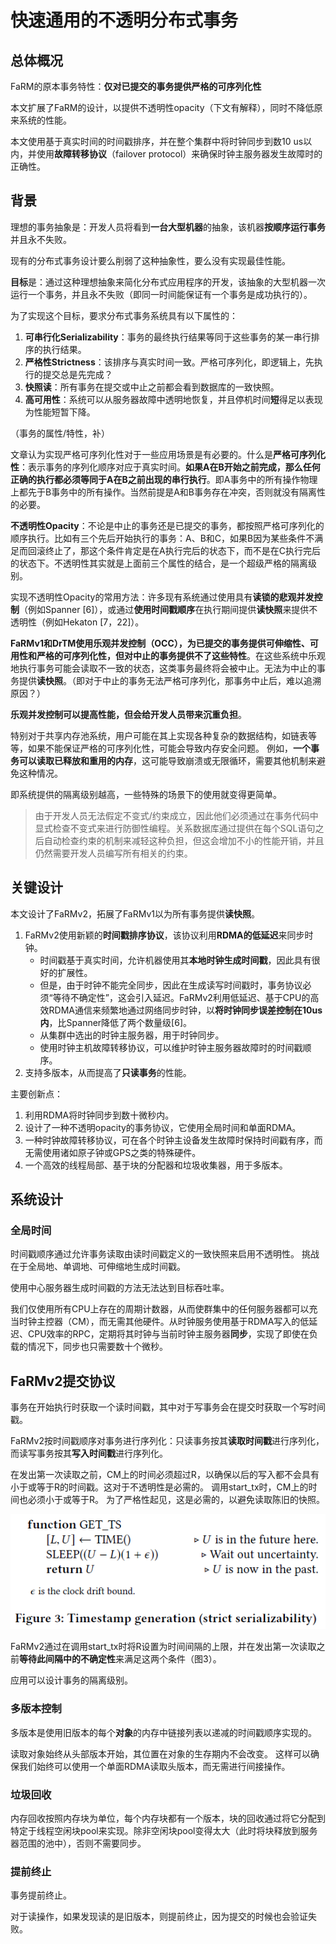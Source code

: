 # 快速通用的不透明分布式事务

## 总体概况

FaRM的原本事务特性：**仅对已提交的事务提供严格的可序列化性**

本文扩展了FaRM的设计，以提供不透明性opacity（下文有解释），同时不降低原来系统的性能。

本文使用基于真实时间的时间戳排序，并在整个集群中将时钟同步到数10 us以内，并使用**故障转移协议**（failover protocol）来确保时钟主服务器发生故障时的正确性。

## 背景

理想的事务抽象是：开发人员将看到**一台大型机器**的抽象，该机器**按顺序运行事务**并且永不失败。

现有的分布式事务设计要么削弱了这种抽象性，要么没有实现最佳性能。

**目标**是：通过这种理想抽象来简化分布式应用程序的开发，该抽象的大型机器一次运行一个事务，并且永不失败（即同一时间能保证有一个事务是成功执行的）。

为了实现这个目标，要求分布式事务系统具有以下属性的：

1. **可串行化Serializability**：事务的最终执行结果等同于这些事务的某一串行排序的执行结果。
2. **严格性Strictness**：该排序与真实时间一致。严格可序列化，即逻辑上，先执行的提交总是先完成？
3. **快照读**：所有事务在提交或中止之前都会看到数据库的一致快照。
4. **高可用性**：系统可以从服务器故障中透明地恢复，并且停机时间**短**得足以表现为性能短暂下降。

（事务的属性/特性，补）

文章认为实现严格可序列化性对于一些应用场景是有必要的。什么是**严格可序列化性**：表示事务的序列化顺序对应于真实时间。**如果A在B开始之前完成，那么任何正确的执行都必须等同于A在B之前出现的串行执行**。即A事务中的所有操作物理上都先于B事务中的所有操作。当然前提是A和B事务存在冲突，否则就没有隔离性的必要。

**不透明性Opacity**：不论是中止的事务还是已提交的事务，都按照严格可序列化的顺序执行。比如有三个先后开始执行的事务：A、B和C，如果B因为某些条件不满足而回滚终止了，那这个条件肯定是在A执行完后的状态下，而不是在C执行完后的状态下。不透明性其实就是上面前三个属性的结合，是一个超级严格的隔离级别。

实现不透明性Opacity的常用方法：许多现有系统通过使用具有**读锁的悲观并发控制**（例如Spanner [6]），或通过**使用时间戳顺序**在执行期间提供**读快照**来提供不透明性（例如Hekaton [7，22]）。

**FaRMv1和DrTM使用乐观并发控制（OCC），为已提交的事务提供可伸缩性、可用性和严格的可序列化性，但对中止的事务提供不了这些特性**。在这些系统中乐观地执行事务可能会读取不一致的状态，这类事务最终将会被中止。无法为中止的事务提供**读快照**。（即对于中止的事务无法严格可序列化，那事务中止后，难以追溯原因？）

**乐观并发控制可以提高性能，但会给开发人员带来沉重负担**。

特别对于共享内存池系统，用户可能在其上实现各种复杂的数据结构，如链表等等，如果不能保证严格的可序列化性，可能会导致内存安全问题。
例如，**一个事务可以读取已释放和重用的内存**，这可能导致崩溃或无限循环，需要其他机制来避免这种情况。

即系统提供的隔离级别越高，一些特殊的场景下的使用就变得更简单。

> 由于开发人员无法假定不变式/约束成立，因此他们必须通过在事务代码中显式检查不变式来进行防御性编程。关系数据库通过提供在每个SQL语句之后自动检查约束的机制来减轻这种负担，但这会增加不小的性能开销，并且仍然需要开发人员编写所有相关的约束。

## 关键设计

本文设计了FaRMv2，拓展了FaRMv1以为所有事务提供**读快照**。

1. FaRMv2使用新颖的**时间戳排序协议**，该协议利用**RDMA的低延迟**来同步时钟。
   - 时间戳基于真实时间，允许机器使用其**本地时钟生成时间戳**，因此具有很好的扩展性。
   - 但是，由于时钟不能完全同步，因此在生成读写时间戳时，事务协议必须“等待不确定性”，这会引入延迟。FaRMv2利用低延迟、基于CPU的高效RDMA通信来频繁地通过网络同步时钟，以**将时钟同步误差控制在10us内**，比Spanner降低了两个数量级[6]。
   - 从集群中选出的时钟主服务器，用于时钟同步。
   - 使用时钟主机故障转移协议，可以维护时钟主服务器故障时的时间戳顺序。
2. 支持多版本，从而提高了**只读事务**的性能。

主要创新点：

1. 利用RDMA将时钟同步到数十微秒内。
2. 设计了一种不透明opacity的事务协议，它使用全局时间和单面RDMA。
3. 一种时钟故障转移协议，可在各个时钟主设备发生故障时保持时间戳有序，而无需使用诸如原子钟或GPS之类的特殊硬件。
4. 一个高效的线程局部、基于块的分配器和垃圾收集器，用于多版本。

## 系统设计

### 全局时间

时间戳顺序通过允许事务读取由读时间戳定义的一致快照来启用不透明性。
挑战在于全局地、单调地、可伸缩地生成时间戳。

使用中心服务器生成时间戳的方法无法达到目标吞吐率。

我们仅使用所有CPU上存在的周期计数器，从而使群集中的任何服务器都可以充当时钟主控器（CM），而无需其他硬件。从时钟服务使用基于RDMA写入的低延迟、CPU效率的RPC，定期将其时钟与当前时钟主服务器**同步**，实现了即使在负载的情况下，同步也只需要数十个微秒。

## FaRMv2提交协议

事务在开始执行时获取一个读时间戳，其中对于写事务会在提交时获取一个写时间戳。

FaRMv2按时间戳顺序对事务进行序列化：只读事务按其**读取时间戳**进行序列化，而读写事务按其**写入时间戳**进行序列化。

在发出第一次读取之前，CM上的时间必须超过R，以确保以后的写入都不会具有小于或等于R的时间戳。这对于不透明性是必需的。
调用start_tx时，CM上的时间也必须小于或等于R。
为了严格性起见，这是必需的，以避免读取陈旧的快照。

![](images/Markdown-image-2021-03-25-18-39-12.png)

FaRMv2通过在调用start_tx时将R设置为时间间隔的上限，并在发出第一次读取之前**等待此间隔中的不确定性**来满足这两个条件（图3）。


应用可以设计事务的隔离级别。

### 多版本控制

多版本是使用旧版本的每个**对象**的内存中链接列表以递减的时间戳顺序实现的。

读取对象始终从头部版本开始，其位置在对象的生存期内不会改变。
这样可以确保我们始终可以使用一个单面RDMA读取头版本，而无需进行间接操作。

### 垃圾回收

内存回收按照内存块为单位，每个内存块都有一个版本，块的回收通过将它分配到特定于线程空闲块pool来实现。除非空闲块pool变得太大（此时将块释放到服务器范围的池中），否则不需要同步。

### 提前终止

事务提前终止。

对于读操作，如果发现读的是旧版本，则提前终止，因为提交的时候也会验证失败。

